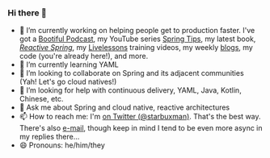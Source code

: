### Hi there 👋


- 🔭 I’m currently working on helping people get to production faster. I've got a [Bootiful Podcast](http://bootifulpodcast.fm), my YouTube series [Spring Tips](http://springtipslive.io), my latest book, [_Reactive Spring_](http://www.reactivespring.io/), my [Livelessons](http://joshlong.com/livelessons.html) training videos, my weekly [blogs](http://spring.io/team/joshlong), my code (you're already here!), and more. 
- 🌱 I’m currently learning YAML
- 👯 I’m looking to collaborate on Spring and its adjacent communities (Yah! Let's go cloud natives!) 
- 🤔 I’m looking for help with continuous delivery, YAML, Java, Kotlin, Chinese, etc.
- 💬 Ask me about Spring and cloud native, reactive architectures 
- 📫 How to reach me: I'm [on Twitter (@starbuxman)](http://twitter.com/starbuxman). That's the best way. There's also [e-mail](mailto:josh@joshlong.com), though keep in mind I tend to be even more async in my replies there... 
- 😄 Pronouns: he/him/they
